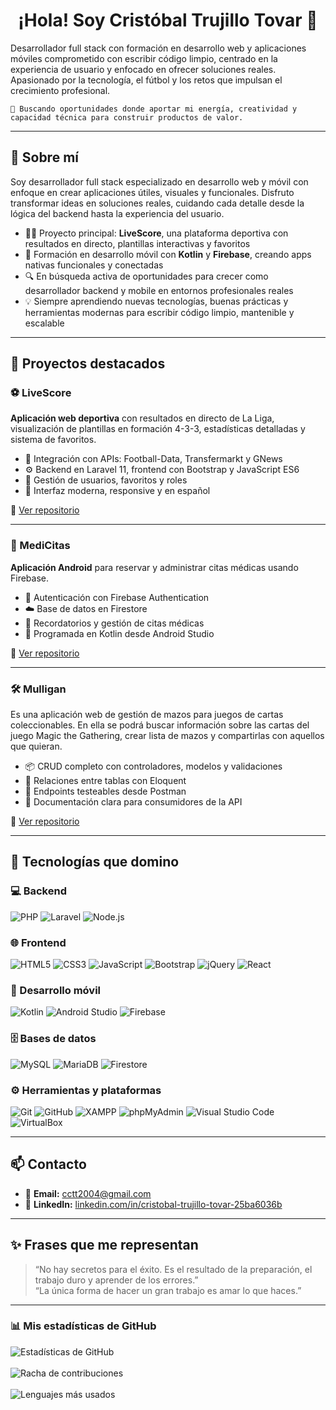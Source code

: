 <h1 align="center">¡Hola! Soy Cristóbal Trujillo Tovar 👋</h1>

<p> Desarrollador full stack con formación en desarrollo web y aplicaciones móviles comprometido con escribir código limpio, centrado en la experiencia de usuario y enfocado en ofrecer soluciones reales. Apasionado por la tecnología, el fútbol y los retos que impulsan el crecimiento profesional.</p>
  
    🚀 Buscando oportunidades donde aportar mi energía, creatividad y capacidad técnica para construir productos de valor.

---

## 🚀 Sobre mí

Soy desarrollador full stack especializado en desarrollo web y móvil con enfoque en crear aplicaciones útiles, visuales y funcionales. Disfruto transformar ideas en soluciones reales, cuidando cada detalle desde la lógica del backend hasta la experiencia del usuario.

- 👨‍💻 Proyecto principal: **LiveScore**, una plataforma deportiva con resultados en directo, plantillas interactivas y favoritos
- 📱 Formación en desarrollo móvil con **Kotlin** y **Firebase**, creando apps nativas funcionales y conectadas
- 🔍 En búsqueda activa de oportunidades para crecer como desarrollador backend y mobile en entornos profesionales reales
- 💡 Siempre aprendiendo nuevas tecnologías, buenas prácticas y herramientas modernas para escribir código limpio, mantenible y escalable


---

## 🧩 Proyectos destacados

### ⚽ LiveScore  
**Aplicación web deportiva** con resultados en directo de La Liga, visualización de plantillas en formación 4-3-3, estadísticas detalladas y sistema de favoritos.

- 🔌 Integración con APIs: Football-Data, Transfermarkt y GNews
- ⚙️ Backend en Laravel 11, frontend con Bootstrap y JavaScript ES6
- 👤 Gestión de usuarios, favoritos y roles
- 🌙 Interfaz moderna, responsive y en español

📁 [Ver repositorio](https://github.com/cristobaltt7/LiveScore)

---

### 📱 MediCitas  
**Aplicación Android** para reservar y administrar citas médicas usando Firebase.

- 🔐 Autenticación con Firebase Authentication
- ☁️ Base de datos en Firestore
- 📅 Recordatorios y gestión de citas médicas
- 🧩 Programada en Kotlin desde Android Studio

📁 [Ver repositorio](https://github.com/cristobaltt7/MediCitas)

---

### 🛠️ Mulligan 
Es una aplicación web de gestión de mazos para juegos de cartas coleccionables. En ella se podrá buscar información sobre las cartas del juego Magic the Gathering, crear lista de mazos y compartirlas con aquellos que quieran.

- 📦  CRUD completo con controladores, modelos y validaciones
- 🔄  Relaciones entre tablas con Eloquent
- 🧪  Endpoints testeables desde Postman
- 📑  Documentación clara para consumidores de la API

📁 [Ver repositorio](https://github.com/cristobaltt7/Mulligan)

---


## 🧠 Tecnologías que domino

### 💻 Backend
![PHP](https://img.shields.io/badge/PHP-777BB4?style=for-the-badge&logo=php&logoColor=white)
![Laravel](https://img.shields.io/badge/Laravel-E74430?style=for-the-badge&logo=laravel&logoColor=white)
![Node.js](https://img.shields.io/badge/Node.js-339933?style=for-the-badge&logo=nodedotjs&logoColor=white)

### 🌐 Frontend
![HTML5](https://img.shields.io/badge/HTML5-E34F26?style=for-the-badge&logo=html5&logoColor=white)
![CSS3](https://img.shields.io/badge/CSS3-1572B6?style=for-the-badge&logo=css3&logoColor=white)
![JavaScript](https://img.shields.io/badge/JavaScript-F7DF1E?style=for-the-badge&logo=javascript&logoColor=black)
![Bootstrap](https://img.shields.io/badge/Bootstrap-563D7C?style=for-the-badge&logo=bootstrap&logoColor=white)
![jQuery](https://img.shields.io/badge/jQuery-0769AD?style=for-the-badge&logo=jquery&logoColor=white)
![React](https://img.shields.io/badge/React-20232A?style=for-the-badge&logo=react&logoColor=61DAFB)

### 📱 Desarrollo móvil
![Kotlin](https://img.shields.io/badge/Kotlin-0095D5?style=for-the-badge&logo=kotlin&logoColor=white)
![Android Studio](https://img.shields.io/badge/Android%20Studio-3DDC84?style=for-the-badge&logo=android-studio&logoColor=white)
![Firebase](https://img.shields.io/badge/Firebase-FFCA28?style=for-the-badge&logo=firebase&logoColor=black)

### 🗄️ Bases de datos
![MySQL](https://img.shields.io/badge/MySQL-00758F?style=for-the-badge&logo=mysql&logoColor=white)
![MariaDB](https://img.shields.io/badge/MariaDB-003545?style=for-the-badge&logo=mariadb&logoColor=white)
![Firestore](https://img.shields.io/badge/Firestore-F5820D?style=for-the-badge&logo=google-cloud&logoColor=white)

### ⚙️ Herramientas y plataformas
![Git](https://img.shields.io/badge/Git-F05032?style=for-the-badge&logo=git&logoColor=white)
![GitHub](https://img.shields.io/badge/GitHub-181717?style=for-the-badge&logo=github&logoColor=white)
![XAMPP](https://img.shields.io/badge/XAMPP-FB7A24?style=for-the-badge&logo=xampp&logoColor=white)
![phpMyAdmin](https://img.shields.io/badge/phpMyAdmin-6C78AF?style=for-the-badge&logo=php&logoColor=white)
![Visual Studio Code](https://img.shields.io/badge/VS%20Code-007ACC?style=for-the-badge&logo=visual-studio-code&logoColor=white)
![VirtualBox](https://img.shields.io/badge/VirtualBox-183A61?style=for-the-badge&logo=virtualbox&logoColor=white)

---

## 📫 Contacto

- 📧 **Email:** cctt2004@gmail.com  
- 💼 **LinkedIn:** [linkedin.com/in/cristobal-trujillo-tovar-25ba6036b](https://www.linkedin.com/in/crist%C3%B3bal-trujillo-tovar-25ba6036b/)

---

## ✨ Frases que me representan

> “No hay secretos para el éxito. Es el resultado de la preparación, el trabajo duro y aprender de los errores.”<br>
> “La única forma de hacer un gran trabajo es amar lo que haces.”

---

<h3 align="left">📊 Mis estadísticas de GitHub</h3>

<div align="left">
  <img src="https://github-readme-stats.vercel.app/api?username=cristobaltt7&show_icons=true&theme=tokyonight&hide=issues&hide_border=false" alt="Estadísticas de GitHub" />
  <br/><br/>
  <img src="https://github-readme-streak-stats.herokuapp.com/?user=cristobaltt7&theme=tokyonight&hide_border=false" alt="Racha de contribuciones" />
  <br/><br/>
  <img src="https://github-readme-stats.vercel.app/api/top-langs/?username=cristobaltt7&layout=compact&theme=tokyonight" alt="Lenguajes más usados" />
</div>

